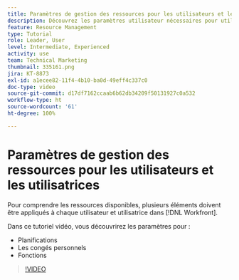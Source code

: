```yaml
---
title: Paramètres de gestion des ressources pour les utilisateurs et les utilisatrices
description: Découvrez les paramètres utilisateur nécessaires pour utiliser correctement les outils de gestion des ressources.
feature: Resource Management
type: Tutorial
role: Leader, User
level: Intermediate, Experienced
activity: use
team: Technical Marketing
thumbnail: 335161.png
jira: KT-8873
exl-id: a1ecee82-11f4-4b10-ba0d-49eff4c337c0
doc-type: video
source-git-commit: d17df7162ccaab6b62db34209f50131927c0a532
workflow-type: ht
source-wordcount: '61'
ht-degree: 100%

---
```


# Paramètres de gestion des ressources pour les utilisateurs et les utilisatrices

Pour comprendre les ressources disponibles, plusieurs éléments doivent être appliqués à chaque utilisateur et utilisatrice dans [!DNL Workfront].

Dans ce tutoriel vidéo, vous découvrirez les paramètres pour :

* Planifications
* Les congés personnels
* Fonctions

>[!VIDEO](https://video.tv.adobe.com/v/335161/?quality=12&learn=on&enablevpops)
